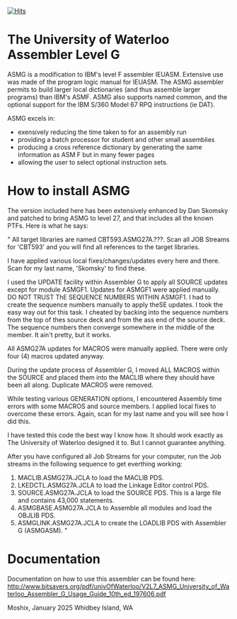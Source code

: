 
[![Hits](https://hits.seeyoufarm.com/api/count/incr/badge.svg?url=https%3A%2F%2Fgithub.com%2Fmoshix%2FASMG&count_bg=%2379C83D&title_bg=%23555555&icon=lastpass.svg&icon_color=%23E7E7E7&title=hits&edge_flat=false)](https://hits.seeyoufarm.com)

The University of Waterloo Assembler Level G
============================================

ASMG is a modification to IBM's level F assembler IEUASM. Extensive use was made of the program logic manual for IEUASM. The ASMG assembler permits to build larger local dictionaries (and thus assemble larger programs) than IBM's ASMF. ASMG also supports named common, and the optional support for the IBM S/360 Model 67 RPQ instructions (ie DAT). 

ASMG excels in:

- exensively reducing the time taken to for an assembly run
- providing a batch processor for student and other small assemblies
- producing a cross reference dictionary by generating the same information as ASM F but in many fewer pages
- allowing the user to select optional instruction sets. 

How to install ASMG 
===================

The version included here has been extensively enhanced  by Dan Skomsky and patched to bring ASMG to level 27, and that includes all the known PTFs. Here is what he says:

"
All target libraries are named CBT593.ASMG27A.???.  Scan all JOB Streams for
'CBT593' and you will find all references to the target libraries.

I have applied various local fixes/changes/updates every here and there.  Scan for
my last name, 'Skomsky' to find these.

I used the UPDATE facility within Assembler G to apply all SOURCE updates except
for module ASMGF1.  Updates for ASMGF1 were applied manually.  DO NOT TRUST ThE
SEQUENCE NUMBERS WITHIN ASMGF1.  I had to create the sequence numbers manually
to apply theSE updates.  I took the easy way out for this task.  I cheated by
backing into the sequence numbers from the top of thes source deck and from the
ass end of the source deck.  The sequence numbers then converge somewhere in the
middle of the member.  It ain't pretty, but it works.

All ASMG27A updates for MACROS were manually applied.  There were only four (4)
macros updated anyway.

During the update process of Assembler G, I moved ALL MACROS within the SOURCE
and placed them into the MACLIB where they should have been all along.  Duplicate
MACROS were removed.

While testing various GENERATION options, I encountered Assembly time errors with
some MACROS and source members.  I applied local fixes to overcome these errors.
Again, scan for my last name and you will see how I did this.

I have tested this code the best way I know how.  It should work exactly as The
University of Waterloo designed it to.  But I cannot guarantee anything.

After you have configured all Job Streams for your computer, run the Job streams
in the following sequence to get everthing working:

1) MACLIB.ASMG27A.JCLA to load the MACLIB PDS.
2) LKEDCTL.ASMG27A.JCLA to load the Linkage Editor control PDS.
3) SOURCE.ASMG27A.JCLA to load the SOURCE PDS.  This is a large file and contains
   43,000 statements.
4) ASMGBASE.ASMG27A.JCLA to Assemble all modules and load the OBJLIB PDS.
5) ASMGLINK.ASMG27A.JCLA to create the LOADLIB PDS with Assembler G (ASMGASM).
"

Documentation
=============

Documentation on how to use this assembler can be found here: http://www.bitsavers.org/pdf/univOfWaterloo/V2L7_ASMG_University_of_Waterloo_Assembler_G_Usage_Guide_10th_ed_197606.pdf


Moshix, January 2025 
Whidbey Island, WA

